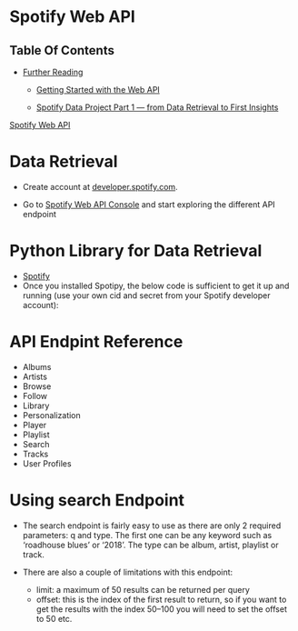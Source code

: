 # Spotify Web API

## Table Of Contents
- [Further Reading]()
    - [Getting Started with the Web API](https://developer.spotify.com/documentation/web-api/quick-start/)
    
    - [Spotify Data Project Part 1 — from Data Retrieval to First Insights](https://towardsdatascience.com/spotify-data-project-part-1-from-data-retrieval-to-first-insights-f5f819f8e1c3)

[Spotify Web API](https://developer.spotify.com/documentation/web-api/)

# Data Retrieval
* Create account at [developer.spotify.com](https://developer.spotify.com/).

* Go to [Spotify Web API Console](https://developer.spotify.com/console/) and start exploring the different API endpoint

# Python Library for Data Retrieval
* [Spotify](https://spotipy.readthedocs.io/en/2.22.1/)
* Once you installed Spotipy, the below code is sufficient to get it up and running (use your own cid and secret from your Spotify developer account):

# API Endpint Reference
* Albums
* Artists
* Browse
* Follow
* Library
* Personalization
* Player
* Playlist
* Search
* Tracks
* User Profiles


# Using search Endpoint
* The search endpoint is fairly easy to use as there are only 2 required parameters: q and type. The first one can be any keyword such as ‘roadhouse blues’ or ‘2018’. The type can be album, artist, playlist or track.

* There are also a couple of limitations with this endpoint:
    - limit: a maximum of 50 results can be returned per query
    - offset: this is the index of the first result to return, so if you want to get the results with the index 50–100 you will need to set the offset to 50 etc.